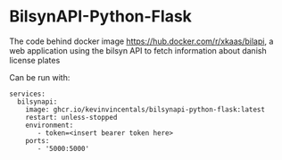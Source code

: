 # BilsynAPI-Python-Flask
The code behind docker image https://hub.docker.com/r/xkaas/bilapi, a web application using the bilsyn API to fetch information about danish license plates


Can be run with:
```version: '2' 
services: 
  bilsynapi: 
    image: ghcr.io/kevinvincentals/bilsynapi-python-flask:latest
    restart: unless-stopped
    environment:
       - token=<insert bearer token here>
    ports: 
       - '5000:5000'
